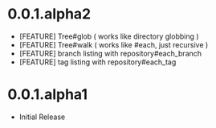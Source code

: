 # 0.0.1.alpha2

* [FEATURE] Tree#glob ( works like directory globbing )
* [FEATURE] Tree#walk ( works like #each, just recursive )
* [FEATURE] branch listing with repository#each_branch
* [FEATURE] tag listing with repository#each_tag

# 0.0.1.alpha1

* Initial Release
